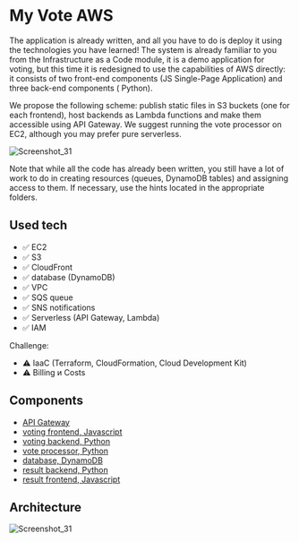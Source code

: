 # My Vote AWS

The application is already written, and all you have to do is deploy it using the technologies you have learned! The system is already familiar to you from the Infrastructure as a Code module, it is a demo application for voting, but this time it is redesigned to use the capabilities of AWS directly: it consists of two front-end components (JS Single-Page Application) and three back-end components ( Python).

We propose the following scheme: publish static files in S3 buckets (one for each frontend), host backends as Lambda functions and make them accessible using API Gateway. We suggest running the vote processor on EC2, although you may prefer pure serverless.

![Screenshot_31](https://user-images.githubusercontent.com/4441068/212905590-feb78ec6-16ba-428e-99bd-c08d3da777ac.png)


Note that while all the code has already been written, you still have a lot of work to do in creating resources (queues, DynamoDB tables) and assigning access to them. If necessary, use the hints located in the appropriate folders.

## Used tech

* ✅ EC2
* ✅ S3
* ✅ CloudFront
* ✅ database (DynamoDB)
* ✅ VPC
* ✅ SQS queue
* ✅ SNS notifications
* ✅ Serverless (API Gateway, Lambda)
* ✅ IAM

Challenge:
* ⚠️ IaaC (Terraform, CloudFormation, Cloud Development Kit)
* ⚠️ Billing и Costs

## Components

* [API Gateway](./gateway)
* [voting frontend, Javascript](./voting-frontend)
* [voting backend, Python](./voting-backend)
* [vote processor, Python](./vote-processor)
* [database, DynamoDB](./dynamodb)
* [result backend, Python](./result-backend)
* [result frontend, Javascript](./result-frontend)

## Architecture


![Screenshot_31](https://user-images.githubusercontent.com/4441068/212555680-28762471-036b-4beb-af78-6c4e38e2276e.png)

